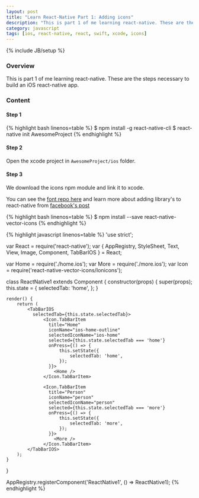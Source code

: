 ```yaml
---
layout: post
title: "Learn React-Native Part 1: Adding icons"
description: "This is part 1 of me learning react-native. These are the steps necessary to build an iOS react-native app."
category: javascript
tags: [ios, react-native, react, swift, xcode, icons]
---
```

{% include JB/setup %}

<!-- Overview -->
<h3>Overview</h3>

This is part 1 of me learning react-native. These are the steps necessary to build an iOS react-native app.

<!-- Content -->
<h3>Content</h3>

<!-- Step 1 -->
<h4>Step 1</h4>

<!-- Code _______________________________________-->
{% highlight bash linenos=table  %}
$ npm install -g react-native-cli
$ react-native init AwesomeProject
{% endhighlight %}
<!-- /Code ^^^^^^^^^^^^^^^^^^^^^^^^^^^^^^^^^^^^^^-->

<!-- Step 2 -->
<h4>Step 2</h4>

Open the xcode project in `AwesomeProject/ios` folder.

<!-- Step 3 -->
<h4>Step 3</h4>

We download the icons npm module and link it to xcode.

You can see the [font repo here](https://github.com/oblador/react-native-vector-icons) and learn more about adding library's to react-native from [facebook's post](http://facebook.github.io/react-native/docs/linking-libraries-ios.html#content)


<!-- Code _______________________________________-->
{% highlight bash linenos=table  %}
$ npm install --save react-native-vector-icons
{% endhighlight %}
<!-- /Code ^^^^^^^^^^^^^^^^^^^^^^^^^^^^^^^^^^^^^^-->


<!-- Code _______________________________________-->
{% highlight javascript linenos=table  %}
'use strict';

var React = require('react-native');
var {
  AppRegistry,
  StyleSheet,
  Text,
  View,
  Image,
  Component,
  TabBarIOS
} = React;

var Home = require('./home.ios');
var More = require('./more.ios');
var Icon = require('react-native-vector-icons/Ionicons');

class ReactNative1 extends Component {
    constructor(props) {
        super(props);
        this.state = {
            selectedTab: 'home',
        };
    }

    render() {
        return (
            <TabBarIOS
              selectedTab={this.state.selectedTab}>
                  <Icon.TabBarItem
                    title="Home"
                    iconName="ios-home-outline"
                    selectedIconName="ios-home"
                    selected={this.state.selectedTab === 'home'}
                    onPress={() => {
                        this.setState({
                            selectedTab: 'home',
                        });
                    }}>
                      <Home />
                  </Icon.TabBarItem>

                  <Icon.TabBarItem
                    title="Person"
                    iconName="person"
                    selectedIconName="person"
                    selected={this.state.selectedTab === 'more'}
                    onPress={() => {
                        this.setState({
                            selectedTab: 'more',
                        });
                    }}>
                      <More />
                  </Icon.TabBarItem>
            </TabBarIOS>
        );
    }
}

AppRegistry.registerComponent('ReactNative1', () => ReactNative1);
{% endhighlight %}
<!-- /Code ^^^^^^^^^^^^^^^^^^^^^^^^^^^^^^^^^^^^^^-->